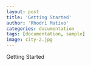 ```yaml
---
layout: post
title: 'Getting Started'
author: 'Rhodri Mativo'
categories: documentation
tags: [documentation, sample]
image: city-2.jpg
---
```


Getting Started
